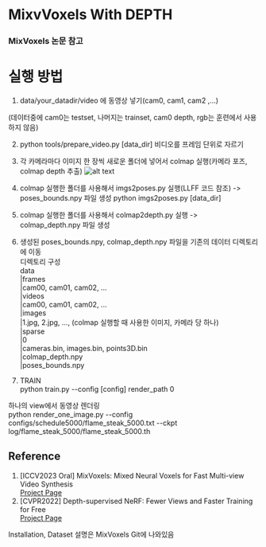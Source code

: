 # MixvVoxels With DEPTH #
### MixVoxels 논문 참고 ###

# 실행 방법 #
1. data/your_datadir/video 에 동영상 넣기(cam0, cam1, cam2 ,...)

(데이터중에 cam0는 testset, 나머지는 trainset, cam0 depth, rgb는 훈련에서 사용하지 않음)

2. python tools/prepare_video.py [data_dir]  비디오를 프레임 단위로 자르기

3. 각 카메라마다 이미지 한 장씩 새로운 폴더에 넣어서 colmap 실행(카메라 포즈, colmap depth 추출)  ![alt text](etc/colmap_pointcloud.pngimage.png)

4. colmap 실행한 폴더를 사용해서 imgs2poses.py 실행(LLFF 코드 참조) -> poses_bounds.npy 파일 생성  python imgs2poses.py [data_dir] 

5. colmap 실행한 폴더를 사용해서 colmap2depth.py 실행 -> colmap_depth.npy 파일 생성

6. 생성된 poses_bounds.npy, colmap_depth.npy 파일을 기존의 데이터 디렉토리에 이동  
디렉토리 구성  
data  
|frames  
  |cam00, cam01, cam02, ...  
|videos  
  |cam00, cam01, cam02, ...  
|images  
  |1.jpg, 2.jpg, ..., (colmap 실행할 때 사용한 이미지, 카메라 당 하나)  
|sparse  
  |0  
    |cameras.bin, images.bin, points3D.bin  
|colmap_depth.npy  
|poses_bounds.npy  

7. TRAIN  
python train.py --config [config] render_path 0  


하나의 view에서 동영상 렌더링   
python render_one_image.py --config configs/schedule5000/flame_steak_5000.txt --ckpt log/flame_steak_5000/flame_steak_5000.th

## Reference 
1. [ICCV2023 Oral] MixVoxels: Mixed Neural Voxels for Fast Multi-view Video Synthesis   
[Project Page](https://fengres.github.io/mixvoxels/) 
2. [CVPR2022] Depth-supervised NeRF: Fewer Views and Faster Training for Free  
[Project Page](https://www.cs.cmu.edu/~dsnerf/)

Installation, Dataset 설명은 MixVoxels Git에 나와있음
